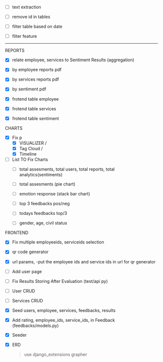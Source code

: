 
- [ ] text extraction




- [ ] remove id in tables
- [ ] filter table based on date
- [ ] filter feature





___
REPORTS
- [x] relate employee, services to Sentiment Results (aggregation)

- [x] by employee reports pdf
- [x] by services reports pdf
- [x] by sentiment pdf

- [x] frotend table employee
- [x] frotend table services
- [x] frotend table sentiment



CHARTS
- [x] Fix p
    - [x] VISUALIZER / 
    - [x] Tag Cloud / 
    - [x] Timeline
- [ ] List TO Fix Charts
    - [ ] total assesments, total users, total reports, total analytics(sentiments)
    - [ ] total assesments (pie chart)
    - [ ] emotion response (stack bar chart)
    - [ ] top 3 feedbacks   pos/neg
    - [ ] todays feedbacks top/3
    - [ ] gender, age, civil status
    


FRONTEND
- [x] Fix multiple employeeids, serviceids selection
- [x] qr code generator
- [x] url params, -put the employee ids and service ids in url for qr generator
- [ ] Add user page 
- [ ] Fix Results Storing After Evaluation (test/api py)
- [ ] User CRUD
- [ ] Services CRUD


- [x] Seed users, employee, services, feedbacks, results
- [x] Add rating, employee_ids, service_ids, in Feedback (feedbacks/models.py)
- [x] Seeder 
- [x] ERD
    > use django_extensions grapher

